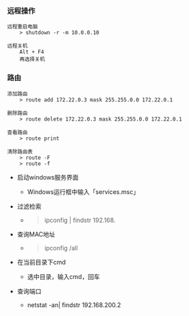 ### 远程操作 
	远程重启电脑
		> shutdown -r -m 10.0.0.10
		
	远程关机
		Alt + F4
		再选择关机

### 路由 
	
	添加路由
		> route add 172.22.0.3 mask 255.255.0.0 172.22.0.1
	
	删除路由
		> route delete 172.22.0.3 mask 255.255.0.0 172.22.0.1
		
	查看路由
		> route print
	
	清除路由表
		> route -F
		> route -f
	
- 启动windows服务界面	
	- Windows运行框中输入「services.msc」
	
- 过滤检索
	- > ipconfig | findstr 192.168.
		
- 查询MAC地址
	- > ipconfig /all
	
- 在当前目录下cmd
	- 选中目录，输入cmd，回车
	
- 查询端口
	- netstat -an| findstr 192.168.200.2